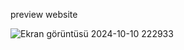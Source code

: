 preview website

![Ekran görüntüsü 2024-10-10 222933](https://github.com/user-attachments/assets/a44a3b3f-5988-4d57-912b-9a2445523538)
